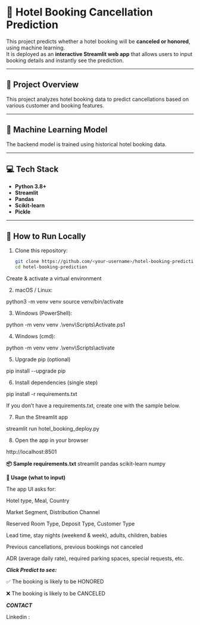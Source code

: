 # 🏨 **Hotel Booking Cancellation Prediction**

This project predicts whether a hotel booking will be **canceled or honored**, using machine learning.  
It is deployed as an **interactive Streamlit web app** that allows users to input booking details and instantly see the prediction.

---

## 🚀 **Project Overview**

This project analyzes hotel booking data to predict cancellations based on various customer and booking features.

---

## 🧠 **Machine Learning Model**

The backend model is trained using historical hotel booking data.

---

## 💻 **Tech Stack**

- **Python 3.8+**
- **Streamlit**
- **Pandas**
- **Scikit-learn**
- **Pickle**

---

## 🧾 **How to Run Locally**

1. Clone this repository:
   ```bash
   git clone https://github.com/<your-username>/hotel-booking-prediction.git
   cd hotel-booking-prediction
Create & activate a virtual environment

2. macOS / Linux:

python3 -m venv venv
source venv/bin/activate


3. Windows (PowerShell):

python -m venv venv
.\venv\Scripts\Activate.ps1


4. Windows (cmd):

python -m venv venv
.\venv\Scripts\activate


5. Upgrade pip (optional)

pip install --upgrade pip


6. Install dependencies (single step)

pip install -r requirements.txt


If you don’t have a requirements.txt, create one with the sample below.

7. Run the Streamlit app

streamlit run hotel_booking_deploy.py


8. Open the app in your browser

http://localhost:8501

**📦 Sample requirements.txt**
streamlit
pandas
scikit-learn
numpy



**🧩 Usage (what to input)**

The app UI asks for:

Hotel type, Meal, Country

Market Segment, Distribution Channel

Reserved Room Type, Deposit Type, Customer Type

Lead time, stay nights (weekend & week), adults, children, babies

Previous cancellations, previous bookings not canceled

ADR (average daily rate), required parking spaces, special requests, etc.

***Click Predict to see:***

✅ The booking is likely to be HONORED

❌ The booking is likely to be CANCELED

***CONTACT***

Linkedin : 
